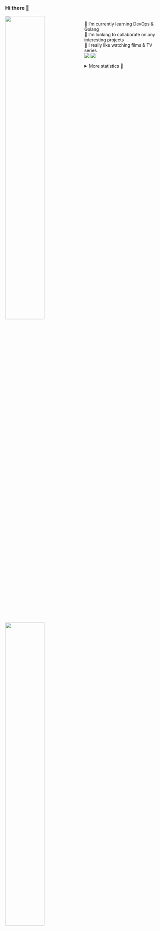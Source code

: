 ### Hi there 👋


[<img align="left" width="50%" src="https://github-readme-stats.vercel.app/api?username=rufusnufus&hide=issues&show_icons=true&count_private=true&theme=transparent&title_color=FF6F40&text_color=FBF9F8&icon_color=F48242&hide_border=true&hide_title=true#gh-dark-mode-only">](https://metrics.lecoq.io/rufusnufus#gh-dark-mode-only)
[<img align="left" width="50%" src="https://github-readme-stats.vercel.app/api?username=rufusnufus&hide=issues&show_icons=true&count_private=true&theme=transparent&title_color=FF6533&text_color=4D4644&icon_color=FF8038&hide_border=true&hide_title=true#gh-light-mode-only">](https://metrics.lecoq.io/rufusnufus#gh-light-mode-only)

<p>
  <br>
  🌱 I’m currently learning DevOps & Golang</br>
  👯 I’m looking to collaborate on any interesting projects</br>
  🎥 I really like watching films & TV series</br>
  <a href="https://linkedin.com/in/rufusnufus"><img src="https://img.shields.io/badge/linkedin-0077B5.svg?style=for-the-badge&logo=linkedin&logoColor=white"/></a>
  <a href="https://t.me/rufusnufus"><img src="https://img.shields.io/badge/-telegram-black?style=for-the-badge&color=blue&logo=telegram"/></a>
</p>

<p text-align="left">
<details>
  <summary>More statistics 👀</summary><br/>

<!--START_SECTION:waka-->
![Code Time](http://img.shields.io/badge/Code%20Time-412%20hrs%2034%20mins-blue)

![Profile Views](http://img.shields.io/badge/Profile%20Views-5-blue)

**I'm an Early 🐤** 

```text
🌞 Morning                6470 commits        █████░░░░░░░░░░░░░░░░░░░░   21.34 % 
🌆 Daytime                17471 commits       ██████████████░░░░░░░░░░░   57.63 % 
🌃 Evening                5591 commits        █████░░░░░░░░░░░░░░░░░░░░   18.44 % 
🌙 Night                  785 commits         █░░░░░░░░░░░░░░░░░░░░░░░░   02.59 % 
```
📅 **I'm Most Productive on Monday** 

```text
Monday                   6179 commits        █████░░░░░░░░░░░░░░░░░░░░   20.38 % 
Tuesday                  5696 commits        █████░░░░░░░░░░░░░░░░░░░░   18.79 % 
Wednesday                6079 commits        █████░░░░░░░░░░░░░░░░░░░░   20.05 % 
Thursday                 5420 commits        ████░░░░░░░░░░░░░░░░░░░░░   17.88 % 
Friday                   5335 commits        ████░░░░░░░░░░░░░░░░░░░░░   17.60 % 
Saturday                 681 commits         █░░░░░░░░░░░░░░░░░░░░░░░░   02.25 % 
Sunday                   927 commits         █░░░░░░░░░░░░░░░░░░░░░░░░   03.06 % 
```


📊 **This Week I Spent My Time On** 

```text
💬 Programming Languages: 
Other                    3 hrs 46 mins       ████████░░░░░░░░░░░░░░░░░   31.23 % 
Terraform                3 hrs 28 mins       ███████░░░░░░░░░░░░░░░░░░   28.69 % 
YAML                     2 hrs 6 mins        ████░░░░░░░░░░░░░░░░░░░░░   17.42 % 
HCL                      1 hr 55 mins        ████░░░░░░░░░░░░░░░░░░░░░   15.97 % 
Bash                     29 mins             █░░░░░░░░░░░░░░░░░░░░░░░░   04.02 % 

🔥 Editors: 
VS Code                  8 hrs 46 mins       ██████████████████░░░░░░░   72.48 % 
iTerm2                   3 hrs 19 mins       ███████░░░░░░░░░░░░░░░░░░   27.52 % 
```

**I Mostly Code in Java** 

```text
Python                   19 repos            ███░░░░░░░░░░░░░░░░░░░░░░   12.58 % 
Smarty                   15 repos            ██░░░░░░░░░░░░░░░░░░░░░░░   09.93 % 
HCL                      6 repos             █░░░░░░░░░░░░░░░░░░░░░░░░   03.97 % 
HTML                     4 repos             █░░░░░░░░░░░░░░░░░░░░░░░░   02.65 % 
Mustache                 4 repos             █░░░░░░░░░░░░░░░░░░░░░░░░   02.65 % 
```




 Last Updated on 21/07/2023 01:05:03 UTC
<!--END_SECTION:waka-->

</details>
</p>
